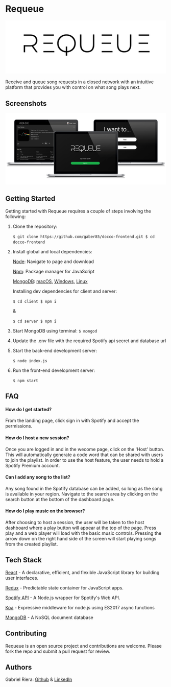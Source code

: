 # Requeue
<p align="center">
<img alt="requeue logo" src="https://github.com/gaber85/requeue/blob/master/Extras/Logo.png?raw=true" />
</p>
Receive and queue song requests in a closed network with an intuitive platform that provides you with control on what song plays next.

## Screenshots

<img alt="Requeue screenshots" src="https://github.com/gaber85/requeue/blob/master/Extras/Requeue%20Screenshots.png?raw=true" />

## Getting Started

Getting started with Requeue requires a couple of steps involving the following:

1. Clone the repository:

   `$ git clone https://github.com/gaber85/docco-frontend.git
   $ cd docco-frontend`

2. Install global and local dependencies:

   [Node](https://nodejs.org/en/): Navigate to page and download

   [Npm](https://www.npmjs.com/): Package manager for JavaScript

   [MongoDB](https://www.mongodb.com/): [macOS](https://docs.mongodb.com/manual/tutorial/install-mongodb-on-os-x/), [Windows](https://docs.mongodb.com/manual/tutorial/install-mongodb-on-windows/), [Linux](https://docs.mongodb.com/manual/administration/install-on-linux/)

   Installing dev dependencies for client and server:

   `$ cd client
   $ npm i`

   &

   `$ cd server
   $ npm i`

3. Start MongoDB using terminal: `$ mongod`

4. Update the .env file with the required Spotify api secret and database url

5. Start the back-end development server:

   `$ node index.js`

6. Run the front-end development server:

   `$ npm start`

## FAQ

#### How do I get started?

From the landing page, click sign in with Spotify and accept the permissions.

#### How do I host a new session?

Once you are logged in and in the wecome page, click on the 'Host' button. This will automatically generate a code word that can be shared with users to join the playlist. In order to use the host feature, the user needs to hold a Spotify Premium account.

#### Can I add any song to the list?

Any song found in the Spotify database can be added, so long as the song is available in your region. Navigate to the search area by clicking on the search button at the bottom of the dashboard page.

#### How do I play music on the browser?

After choosing to host a session, the user will be taken to the host dashboard where a play button will appear at the top of the page. Press play and a web player will load with the basic music controls. Pressing the arrow down on the right hand side of the screen will start playing songs from the created playlist.



## Tech Stack

[React](https://github.com/facebook/react) - A declarative, efficient, and flexible JavaScript library for building user interfaces. 

[Redux](https://github.com/reduxjs/redux) - Predictable state container for JavaScript apps.

[Spotify API](https://github.com/thelinmichael/spotify-web-api-node) - A Node.js wrapper for Spotify's Web API.

[Koa](https://github.com/koajs/koa) - Expressive middleware for node.js using ES2017 async functions

[MongoDB](https://www.mongodb.com/) - A NoSQL document database

## Contributing

Requeue is an open source project and contributions are welcome. Please fork the repo and submit a pull request for review.

## Authors

Gabriel Riera: [Github](https://github.com/gaber85) & [LinkedIn](https://www.linkedin.com/in/griera/)
